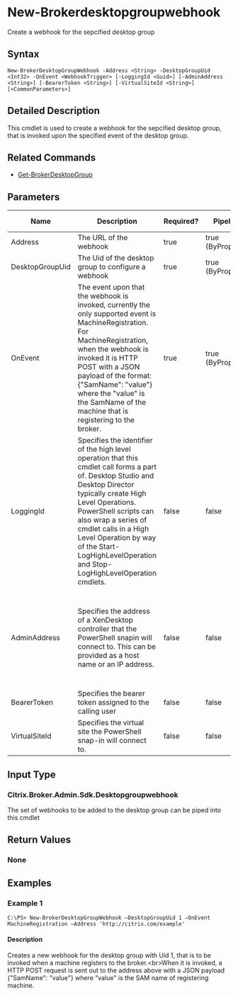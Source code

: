 ﻿
# New-Brokerdesktopgroupwebhook
Create a webhook for the sepcified desktop group
## Syntax
```
New-BrokerDesktopGroupWebhook -Address <String> -DesktopGroupUid <Int32> -OnEvent <WebhookTrigger> [-LoggingId <Guid>] [-AdminAddress <String>] [-BearerToken <String>] [-VirtualSiteId <String>] [<CommonParameters>]
```
## Detailed Description
This cmdlet is used to create a webhook for the sepcified desktop group, that is invoked upon the specified event of the desktop group.


## Related Commands

* [Get-BrokerDesktopGroup](../Get-BrokerDesktopGroup/)
## Parameters
| Name   | Description | Required? | Pipeline Input | Default Value |
| --- | --- | --- | --- | --- |
| Address | The URL of the webhook | true | true (ByPropertyName) |  |
| DesktopGroupUid | The Uid of the desktop group to configure a webhook | true | true (ByPropertyName) |  |
| OnEvent | The event upon that the webhook is invoked, currently the only supported event is MachineRegistration.<br>For MachineRegistration, when the webhook is invoked it is HTTP POST with a JSON payload of the format: {"SamName": "value"} where the "value" is the SamName of the machine that is registering to the broker. | true | true (ByPropertyName) |  |
| LoggingId | Specifies the identifier of the high level operation that this cmdlet call forms a part of. Desktop Studio and Desktop Director typically create High Level Operations. PowerShell scripts can also wrap a series of cmdlet calls in a High Level Operation by way of the Start-LogHighLevelOperation and Stop-LogHighLevelOperation cmdlets. | false | false |  |
| AdminAddress | Specifies the address of a XenDesktop controller that the PowerShell snapin will connect to. This can be provided as a host name or an IP address. | false | false | Localhost. Once a value is provided by any cmdlet, this value will become the default. |
| BearerToken | Specifies the bearer token assigned to the calling user | false | false |  |
| VirtualSiteId | Specifies the virtual site the PowerShell snap-in will connect to. | false | false |  |

## Input Type

### Citrix.Broker.Admin.Sdk.Desktopgroupwebhook
The set of webhooks to be added to the desktop group can be piped into this cmdlet
## Return Values

### None

## Examples

### Example 1
```
C:\PS> New-BrokerDesktopGroupWebhook –DesktopGroupUid 1 –OnEvent MachineRegistration –Address 'http://citrix.com/example'
```
#### Description
Creates a new webhook for the desktop group with Uid 1, that is to be invoked when a machine registers to the broker.&lt;br&gt;When it is invoked, a HTTP POST request is sent out to the address above with a JSON payload {"SamName": "value"} where "value" is the SAM name of registering machine.

